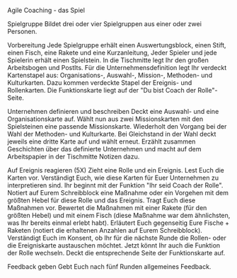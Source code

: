Agile Coaching - das Spiel

Spielgruppe
Bildet drei oder vier Spielgruppen aus einer oder zwei Personen.

Vorbereitung
Jede Spielgruppe erhält einen Auswertungsblock, einen Stift, einen Fisch, eine Rakete und eine Kurzanleitung, Jeder Spieler und jede Spielerin erhält einen Spielstein.
In die Tischmitte legt Ihr den großen Arbeitsbogen und PostIts. Für die Unternehmensdefinition legt Ihr verdeckt Kartenstapel aus: Organisations-, Auswahl-, Mission-, Methoden- und Kulturkarten. Dazu kommen verdeckte Stapel der Ereignis- und Rollenkarten. Die Funktionskarte liegt auf der "Du bist Coach der Rolle"-Seite.

Unternehmen definieren und beschreiben
Deckt eine Auswahl- und eine Organisationskarte auf. Wählt nun aus zwei Missionskarten mit den Spielsteinen eine passende Missionskarte. Wiederholt den Vorgang bei der Wahl der Methoden- und Kulturkarte. Bei Gleichstand in der Wahl deckt jeweils eine dritte Karte auf und wählt erneut. Erzählt zusammen Geschichten über das definierte Unternehmen und macht auf dem Arbeitspapier in der Tischmitte Notizen dazu.

Auf Ereignis reagieren (5X)
Zieht eine Rolle und ein Ereignis. Lest Euch die Karten vor. Verständigt Euch, wie diese Karten für Euer Unternehmen zu interpretieren sind. 
Ihr beginnt mit der Funktion "Ihr seid Coach der Rolle".
Notiert auf Eurem Schreibblock eine Maßnahme oder ein Vorgehen mit dem größten Hebel für diese Rolle und das Ereignis. Tragt Euch diese Maßnahmen vor. 
Bewertet die Maßnahmen mit einer Rakete (für den größten Hebel) und mit einem Fisch (diese Maßnahme war dem ähnlichsten, was Ihr bereits einmal erlebt habt). 
Erläutert Euch gegenseitig Eure Fische + Raketen (notiert die erhaltenen Anzahlen auf Eurem Schreibblock).
Verständigt Euch im Konsent, ob Ihr für die nächste Runde die Rollen- oder die Ereigniskarte austauschen möchtet. Jetzt könnt Ihr auch die Funktion der Rolle wechseln. Deckt die entsprechende Seite der Funktionskarte auf.

Feedback geben
Gebt Euch nach fünf Runden allgemeines Feedback.
